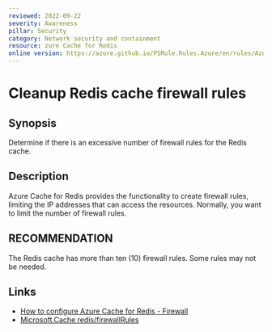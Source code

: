 ```yaml
---
reviewed: 2022-09-22
severity: Awareness
pillar: Security
category: Network security and containment
resource: zure Cache for Redis
online version: https://azure.github.io/PSRule.Rules.Azure/en/rules/Azure.Redis.FirewallRuleCount/
---
```


# Cleanup Redis cache firewall rules

## Synopsis

Determine if there is an excessive number of firewall rules for the Redis cache.

## Description

Azure Cache for Redis provides the functionality to create firewall rules, limiting the IP addresses that can access the resources. Normally, you want to limit the number of firewall rules.

## RECOMMENDATION

The Redis cache has more than ten (10) firewall rules. Some rules may not be needed.

## Links

- [How to configure Azure Cache for Redis - Firewall](https://docs.microsoft.com/azure/azure-cache-for-redis/cache-configure#default-redis-server-configuration#firewall)
- [Microsoft.Cache redis/firewallRules](https://docs.microsoft.com/azure/templates/microsoft.cache/2022-05-01/redis/firewallrules)
